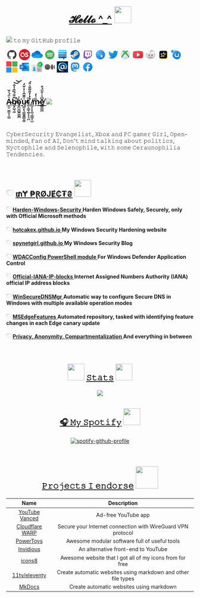 # <p align="center"> [𝓗𝓮𝓵𝓵𝓸 ^_^](#-%F0%9D%93%97%F0%9D%93%AE%F0%9D%93%B5%F0%9D%93%B5%F0%9D%93%B8-_-) <img width="45" height="45" src="https://user-images.githubusercontent.com/118815227/218338072-ea477aa8-1374-4e2d-8dfd-dd8cc4e45656.gif"></p>

<img src="https://user-images.githubusercontent.com/118815227/218338455-6034502f-e9dd-42e8-ba74-608fb41cdbaa.gif"> 𝚝𝚘 𝚖𝚢 𝙶𝚒𝚝𝙷𝚞𝚋 𝚙𝚛𝚘𝚏𝚒𝚕𝚎

<a href="https://github.com/HotCakeX"><img width="30" height="30" src="https://raw.githubusercontent.com/HotCakeX/HotCakeX/main/Private/Images/Socials/github.svg"></a>
<a href="https://www.last.fm/user/HotCakeX"><img width="30" height="30" src="https://raw.githubusercontent.com/HotCakeX/HotCakeX/main/Private/Images/Socials/lastfm.png"></a>
<a href="https://1drv.ms/f/s!AtCaUNAJbbvIhuITM8K09FBn-Q9GDw?e=3PAGmg"><img width="30" height="30" src="https://raw.githubusercontent.com/HotCakeX/HotCakeX/main/Private/Images/Socials/microsoft-onedrive-2019.svg"></a>
<a href="https://open.spotify.com/user/eypgh60p3zw1duh9lbsbc2mix"><img width="30" height="30" src="https://raw.githubusercontent.com/HotCakeX/HotCakeX/main/Private/Images/Socials/spotify.svg"></a>
<a href="https://stackexchange.com/users/27823952/spynet"><img width="30" height="30" src="https://raw.githubusercontent.com/HotCakeX/HotCakeX/main/Private/Images/Socials/stack-exchange.svg"></a>
<a href="https://steamcommunity.com/id/HotCakeX"><img width="30" height="30" src="https://raw.githubusercontent.com/HotCakeX/HotCakeX/main/Private/Images/Socials/steam.svg"></a>
<a href="https://www.twitch.tv/hot_cakex"><img width="30" height="30" src="https://raw.githubusercontent.com/HotCakeX/HotCakeX/main/Private/Images/Socials/twitch.svg"></a>
<a href="https://hotcakex.github.io/"><img width="30" height="30" src="https://raw.githubusercontent.com/HotCakeX/HotCakeX/main/Private/Images/Socials/website-96.png"></a>
<a href="https://twitter.com/CyberCakeX"><img width="30" height="30" src="https://raw.githubusercontent.com/HotCakeX/HotCakeX/main/Private/Images/Socials/witter.svg"></a>
<a href="https://www.xbox.com/en-US/play/user/HottCakeX"><img width="30" height="30" src="https://raw.githubusercontent.com/HotCakeX/HotCakeX/main/Private/Images/Socials/xbox.svg"></a>
<a href="https://www.youtube.com/@hotcakex"><img width="30" height="30" src="https://raw.githubusercontent.com/HotCakeX/HotCakeX/main/Private/Images/Socials/youtube.svg"></a>
<a href="https://www.reddit.com/user/HotCakeXXXXXXXXXXXXX"><img width="30" height="30" src="https://raw.githubusercontent.com/HotCakeX/HotCakeX/main/Private/Images/Socials/reddit.svg"></a>
<a href="https://socialclub.rockstargames.com/member/----HotCakeX----/"><img width="30" height="30" src="https://raw.githubusercontent.com/HotCakeX/HotCakeX/main/Private/Images/Socials/rockstar-social-club.svg"></a>
<a href="https://club.ubisoft.com/en-US/profile/HotCakeX"><img width="30" height="30" src="https://raw.githubusercontent.com/HotCakeX/HotCakeX/main/Private/Images/Socials/uplay.svg"></a>
<a href="https://techcommunity.microsoft.com/t5/user/viewprofilepage/user-id/310193"><img width="30" height="30" src="https://raw.githubusercontent.com/HotCakeX/HotCakeX/main/Private/Images/Socials/microsoft.png"></a>
<a href="mailto:spynetgirl@outlook.com"><img width="30" height="30" src="https://raw.githubusercontent.com/HotCakeX/HotCakeX/main/Private/Images/Socials/outlook.svg"></a>
<a href="https://orcid.org/0009-0000-6616-4938"><img width="30" height="30" src="https://raw.githubusercontent.com/HotCakeX/HotCakeX/main/Private/Images/Socials/orcid_icon.png"></a>
<a href="https://spynetgirl.medium.com/"><img width="30" height="30" src="https://raw.githubusercontent.com/HotCakeX/HotCakeX/e0759dbc5b10c7ff9c10d09a49639e40ec780151/Private/Images/Socials/medium.svg"></a>
<a href="https://bsky.app/profile/hotcakex.bsky.social"><img width="30" height="30" src="https://raw.githubusercontent.com/HotCakeX/HotCakeX/main/Private/Images/Socials/Bsky.png"></a>
<a href="https://infosec.exchange/@SpyNetGirl"><img width="30" height="30" src="https://raw.githubusercontent.com/HotCakeX/HotCakeX/dbfa543cdc9496c4258dd3bf6ea11caac277aadf/Private/Images/Socials/mastodonicon.svg"></a>
<a href="https://www.facebook.com/VioletCakeX"><img width="30" height="30" src="https://raw.githubusercontent.com/HotCakeX/HotCakeX/main/Private/Images/Socials/Facebook.svg"></a>

<br>

## [A̵̺̼̠̫͚͙͎͇͛̈́͑̌b̸̛̮̗̺͉̰̃͌́̏̑̇͋͝͝ò̴̡̪͖̻̱̫͇̪̍͘ų̵͚͙͉̳̱̯̳̩͚͑̋̌̂͛̽̍̌̒̕ẗ̵͖͔̳̜̬̝̝͉̪ ̸̻̦̣͓̪͉̳͖̜̺̉̔̓͌͂͌͛̎́ṃ̷̏̾̓ē̸͇͖̳̲͆̽̾̎̈́̊ ](#a%CC%B5%CD%9B%CD%84%CD%91%CC%8C%CC%BA%CC%BC%CC%A0%CC%AB%CD%9A%CD%99%CD%8E%CD%87b%CC%B8%CC%83%CD%8C%CD%9D%CD%81%CD%9D%CC%8F%CC%91%CC%87%CD%8B%CC%9B%CC%AE%CC%97%CC%BA%CD%89%CC%B0o%CC%B4%CD%80%CD%98%CC%8D%CC%AA%CD%96%CC%A1%CC%BB%CC%B1%CC%AB%CD%87%CC%AAu%CC%B5%CC%95%CD%91%CC%8B%CC%8C%CC%82%CD%9B%CC%BD%CC%8D%CC%8C%CC%92%CD%9A%CD%99%CD%89%CC%B3%CC%A8%CC%B1%CC%AF%CC%B3%CC%A9%CD%9At%CC%B5%CC%88%CD%96%CD%94%CC%B3%CC%9C%CC%AC%CC%9D%CC%9D%CD%89%CC%AA-%CC%B8%CC%89%CC%94%CD%83%CD%8C%CD%82%CD%8C%CD%9B%CC%8E%CD%81%CC%BB%CC%A6%CC%A3%CD%93%CC%AA%CD%89%CC%B3%CD%96%CC%9C%CC%BAm%CC%B7%CC%8F%CC%BE%CD%83%CC%A3e%CC%B8%CC%84%CD%86%CC%BD%CC%BE%CC%8E%CD%84%CC%8A%CD%87%CD%96%CC%B3%CC%B2-) <img src="https://raw.githubusercontent.com/HotCakeX/Harden-Windows-Security/main/images/Gifs/mooshi.gif" width=""/>

<br>

<br>

𝙲𝚢𝚋𝚎𝚛𝚂𝚎𝚌𝚞𝚛𝚒𝚝𝚢 𝙴𝚟𝚊𝚗𝚐𝚎𝚕𝚒𝚜𝚝, 𝚇𝚋𝚘𝚡 𝚊𝚗𝚍 𝙿𝙲 𝚐𝚊𝚖𝚎𝚛 𝙶𝚒𝚛𝚕, 𝙾𝚙𝚎𝚗-𝚖𝚒𝚗𝚍𝚎𝚍, 𝙵𝚊𝚗 𝚘𝚏 𝙰𝙸, 𝙳𝚘𝚗'𝚝 𝚖𝚒𝚗𝚍 𝚝𝚊𝚕𝚔𝚒𝚗𝚐 𝚊𝚋𝚘𝚞𝚝 𝚙𝚘𝚕𝚒𝚝𝚒𝚌𝚜, 𝙽𝚢𝚌𝚝𝚘𝚙𝚑𝚒𝚕𝚎 𝚊𝚗𝚍 𝚂𝚎𝚕𝚎𝚗𝚘𝚙𝚑𝚒𝚕𝚎, 𝚠𝚒𝚝𝚑 𝚜𝚘𝚖𝚎 𝙲𝚎𝚛𝚊𝚞𝚗𝚘𝚙𝚑𝚒𝚕𝚒𝚊 𝚃𝚎𝚗𝚍𝚎𝚗𝚌𝚒𝚎𝚜.

<br>

## <img src="https://github.com/HotCakeX/HotCakeX/raw/main/Private/Images/20-love-heart-gradient.apng" width="20"/> [₥Ɏ ₱ⱤØJɆ₵₮₴](#-%C9%8F-%C9%BD%C3%B8j%C9%87-) <img width="45" height="45" src="https://user-images.githubusercontent.com/118815227/218339451-5a8ccda3-a096-4847-a7f1-18aa6ea2436f.gif">

#### <img src="https://github.com/HotCakeX/HotCakeX/raw/main/Private/Images/20-love-heart-gradient.apng" width="14"/>  <a href="https://github.com/HotCakeX/Harden-Windows-Security">Harden-Windows-Security </a>Harden Windows Safely, Securely, only with Official Microsoft methods

#### <img src="https://github.com/HotCakeX/HotCakeX/raw/main/Private/Images/20-love-heart-gradient.apng" width="14"/>  <a href="https://hotcakex.github.io">hotcakex.github.io </a>My Windows Security Hardening website

#### <img src="https://github.com/HotCakeX/HotCakeX/raw/main/Private/Images/20-love-heart-gradient.apng" width="14"/>  <a href="https://spynetgirl.github.io/">spynetgirl.github.io </a>My Windows Security Blog

#### <img src="https://github.com/HotCakeX/HotCakeX/raw/main/Private/Images/20-love-heart-gradient.apng" width="14"/>  <a href="https://github.com/HotCakeX/Harden-Windows-Security/wiki/WDACConfig">WDACConfig PowerShell module </a>For Windows Defender Application Control

#### <img src="https://github.com/HotCakeX/HotCakeX/raw/main/Private/Images/20-love-heart-gradient.apng" width="14"/> <a href="https://github.com/HotCakeX/Official-IANA-IP-blocks">Official-IANA-IP-blocks </a> Internet Assigned Numbers Authority (IANA) official IP address blocks

#### <img src="https://github.com/HotCakeX/HotCakeX/raw/main/Private/Images/20-love-heart-gradient.apng" width="14"/> <a href="https://github.com/HotCakeX/WinSecureDNSMgr">WinSecureDNSMgr </a>Automatic way to configure Secure DNS in Windows with multiple available operation modes

#### <img src="https://github.com/HotCakeX/HotCakeX/raw/main/Private/Images/20-love-heart-gradient.apng" width="14"/> <a href="https://github.com/HotCakeX/MSEdgeFeatures">MSEdgeFeatures </a>Automated repository, tasked with identifying feature changes in each Edge canary update

#### <img src="https://github.com/HotCakeX/HotCakeX/raw/main/Private/Images/20-love-heart-gradient.apng" width="14"/> <a href="https://github.com/HotCakeX/Privacy-Anonymity-Compartmentalization">Privacy, Anonymity, Compartmentalization </a> And everything in between

<br>

## <p align="center"><img width="45" height="45" src="https://user-images.githubusercontent.com/118815227/218341043-776b003e-90ac-4e00-b6bf-1888c8b7864f.gif"> [𝚂𝚝𝚊𝚝𝚜](#-%F0%9D%9A%82%F0%9D%9A%9D%F0%9D%9A%8A%F0%9D%9A%9D%F0%9D%9A%9C-) <img width="45" height="45" src="https://user-images.githubusercontent.com/118815227/218338229-2516daef-3362-43b5-948b-ea552af00ea2.gif"></p>

 <p align="center">
  <img width="500" src="https://streak-stats.demolab.com?user=HotCakeX&theme=violet-dark&hide_border=true">
</p>

## <p align="center">[🎧 𝙼𝚢 𝚂𝚙𝚘𝚝𝚒𝚏𝚢](#-%F0%9D%99%BC%F0%9D%9A%A2-%F0%9D%9A%82%F0%9D%9A%99%F0%9D%9A%98%F0%9D%9A%9D%F0%9D%9A%92%F0%9D%9A%8F%F0%9D%9A%A2-) <img width="45" height="45" src="https://user-images.githubusercontent.com/118815227/218338416-22208dcf-2dfa-4d5d-a638-02bbdff9383a.gif"></p>

<p align="center">
<a href="https://spotify-github-profile.vercel.app/api/view?uid=eypgh60p3zw1duh9lbsbc2mix&amp;redirect=true"><img src="https://spotify-github-profile.vercel.app/api/view?uid=eypgh60p3zw1duh9lbsbc2mix&amp;cover_image=true&amp;theme=novatorem&amp;show_offline=false&amp;background_color=121212&amp;interchange=false&amp;bar_color=53b14f&amp;bar_color_cover=false" alt="spotify-github-profile"></a>
</p>

<br>

## <p align="center">[𝙿𝚛𝚘𝚓𝚎𝚌𝚝𝚜 𝙸 𝚎𝚗𝚍𝚘𝚛𝚜𝚎](#%F0%9D%99%BF%F0%9D%9A%9B%F0%9D%9A%98%F0%9D%9A%93%F0%9D%9A%8E%F0%9D%9A%8C%F0%9D%9A%9D%F0%9D%9A%9C-%F0%9D%99%B8-%F0%9D%9A%8E%F0%9D%9A%97%F0%9D%9A%8D%F0%9D%9A%98%F0%9D%9A%9B%F0%9D%9A%9C%F0%9D%9A%8E-) <img width="60" height="60" src="https://user-images.githubusercontent.com/118815227/218338592-6483fb60-6e85-4594-b3e7-c537e248b13d.gif"></p>

<div align="center">

| Name                          | Description                                                |
|:-----------------------------:|:----------------------------------------------------------:|
| [YouTube Vanced](https://github.com/cuynu/ytvanced)| Ad-free YouTube app |
| [Cloudflare WARP](https://cloudflarewarp.com/)|Secure your Internet connection with WireGuard VPN protocol|
| [PowerToys](https://github.com/microsoft/PowerToys)|Awesome modular software full of useful tools|
| [Invidious](https://github.com/iv-org/invidious)|An alternative front-end to YouTube|
| [icons8](https://icons8.com/) |Awesome website that I got all of my icons from for free|
| [11ty/eleventy](https://github.com/11ty/eleventy/) | Create automatic websites using markdown and other file types |
| [MkDocs](https://squidfunk.github.io/mkdocs-material/) | Create automatic websites using markdown |

</div>
